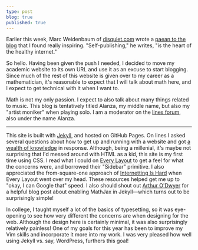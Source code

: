 ```yaml
---
type: post
blog: true
published: true
---
```

Earlier this week,
Marc Weidenbaum of [disquiet.com](https://disquiet.com) wrote a [paean
to the blog][dq] that I found really inspiring. "Self-publishing,"
he writes, "is the heart of the healthy internet."

So hello. Having been given the push I needed, I decided to
move my academic website to its own URL and use it as an excuse 
to start blogging. Since much of the rest of this website is
given over to my career as a mathematician, it's reasonable to
expect that I will talk about math here, and I expect to get
technical with it when I want to.

Math is not my only passion. I expect to also talk about
many things related to music. This blog is tentatively titled
Alanza, my middle name, but also my "artist moniker" when 
playing solo. I am a moderator on the [lines forum](https://llllllll.co),
also under the name Alanza.

******

This site is built with [Jekyll](https://jekyllrb.com), and hosted on
GitHub Pages. On lines I asked several questions about how to get
up and running with a website and got [a wealth of knowledge][blogging]
in response. Although, being a millenial, it's maybe not surprising
that I'd messed around with HTML as a kid, this site is my first time
using CSS. I read what I could on [Every Layout](https://every-layout.dev)
to get a feel for what the concerns were, and borrowed their "Sidebar"
primitive. I also appreciated the from-square-one approach of
[Internetting Is Hard](https://internetingishard.com) when Every Layout
went over my head. These resources helped get me up to "okay, I can
Google that" speed.
I also should shout out [Arthur O'Dwyer][mathjax] for a helpful
blog post about enabling MathJax in Jekyll—which turns out to be 
surprisingly simple!

In college, I taught myself a lot of the basics of typesetting,
so it was eye-opening to see how very different the concerns are
when designing for the web. Although the design here is certainly
minimal, it was also surprisingly relatively painless!
One of my goals for this year has been to improve my Vim skills
and incorporate it more into my work. I was very pleased how well
using Jekyll vs. say, WordPress, furthers this goal!

[mathjax]: https://quuxplusone.github.io/blog/2018/08/05/mathjax-in-jekyll/
[dq]: https://disquiet.com/2019/06/16/word-blog-20th-anniversary-1999/
[blogging]: https://llllllll.co/t/blogging-platforms/23333?u=alanza

